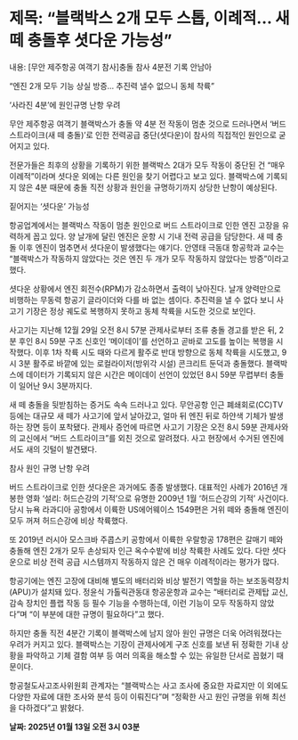 # **제목: “블랙박스 2개 모두 스톱, 이례적… 새떼 충돌후 셧다운 가능성”**

  내용: [무안 제주항공 여객기 참사]충돌 참사 4분전 기록 안남아

“엔진 2개 모두 기능 상실 방증… 추진력 낼수 없으니 동체 착륙”

‘사라진 4분’에 원인규명 난항 우려

무안 제주항공 여객기 블랙박스가 충돌 약 4분 전 작동이 멈춘 것으로 드러나면서 ‘버드 스트라이크(새 떼 충돌)’로 인한 전력공급 중단(셧다운)이 참사의 직접적인 원인으로 굳어지고 있다.

전문가들은 최후의 상황을 기록하기 위한 블랙박스 2대가 모두 작동이 중단된 건 “매우 이례적”이라며 셧다운 외에는 다른 원인을 찾기 어렵다고 보고 있다. 블랙박스에 기록되지 않은 4분 때문에 충돌 직전 상황과 원인을 규명하기까지 상당한 난항이 예상된다.

짙어지는 ‘셧다운’ 가능성

항공업계에서는 블랙박스 작동이 멈춘 원인으로 버드 스트라이크로 인한 엔진 고장을 유력하게 꼽고 있다. 양 날개에 달린 엔진은 운항 시 기내 전력 공급을 담당한다. 새 떼 충돌 이후 엔진이 멈추면서 셧다운이 발생했다는 얘기다. 안영태 극동대 항공학과 교수는 “블랙박스가 작동하지 않았다는 것은 엔진 두 개가 모두 작동하지 않았다는 방증”이라고 했다.

셧다운 상황에서 엔진 회전수(RPM)가 감소하면서 출력이 낮아진다. 날개 양력만으로 비행하는 무동력 항공기 글라이더와 다를 바 없는 셈이다. 추진력을 낼 수 없다 보니 사고기 기장은 정상 궤도로 복행하지 못하고 동체 착륙을 시도한 것으로 보인다.

사고기는 지난해 12월 29일 오전 8시 57분 관제사로부터 조류 충돌 경고를 받은 뒤, 2분 후인 8시 59분 구조 신호인 ‘메이데이’를 선언하고 곧바로 고도를 높이는 복행을 시작했다. 이후 1차 착륙 시도 때와 다르게 활주로 반대 방향으로 동체 착륙을 시도했고, 9시 3분 활주로 바깥에 있는 로컬라이저(방위각 시설) 콘크리트 둔덕과 충돌했다. 블랙박스에 데이터가 기록되지 않은 시간은 메이데이 선언이 있었던 8시 59분 무렵부터 충돌이 일어난 9시 3분까지다.

새 떼 충돌을 뒷받침하는 증거도 속속 드러나고 있다. 무안공항 인근 폐쇄회로(CC)TV 등에는 대규모 새 떼가 사고기에 앞서 날아갔고, 얼마 뒤 엔진 뒤로 하얀색 기체가 발생하는 장면 등이 포착됐다. 관제사 증언에 따르면 사고기 기장은 오전 8시 59분 관제사와의 교신에서 “버드 스트라이크”를 외친 것으로 알려졌다. 사고 현장에서 수거된 엔진에서도 새의 깃털이 발견됐다.

참사 원인 규명 난항 우려

버드 스트라이크로 인한 셧다운은 과거에도 종종 발생했다. 대표적인 사례가 2016년 개봉한 영화 ‘설리: 허드슨강의 기적’으로 유명한 2009년 1월 ‘허드슨강의 기적’ 사건이다. 당시 뉴욕 라과디아 공항에서 이륙한 US에어웨이스 1549편은 거위 떼와 충돌해 엔진이 모두 꺼져 허드슨강에 비상 착륙했다.

또 2019년 러시아 모스크바 주콥스키 공항에서 이륙한 우랄항공 178편은 갈매기 떼와 충돌해 엔진 2개가 모두 손상되자 인근 옥수수밭에 비상 착륙한 사례도 있다. 다만 셧다운으로 비상 전력 공급 시스템까지 작동하지 않은 건 매우 이례적이라는 평가가 많다.

항공기에는 엔진 고장에 대비해 별도의 배터리와 비상 발전기 역할을 하는 보조동력장치(APU)가 설치돼 있다. 정윤식 가톨릭관동대 항공운항과 교수는 “배터리로 관제탑 교신, 감속 장치인 플랩 작동 등 필수 기능을 수행하는데, 이런 기능이 모두 작동하지 않았다”며 “이 부분에 대한 규명이 필요하다”고 했다.

하지만 충돌 직전 4분간 기록이 블랙박스에 남지 않아 원인 규명은 더욱 어려워졌다는 우려가 커지고 있다. 블랙박스는 기장이 관제사에게 구조 신호를 보낸 뒤 정확한 기내 상황을 파악하고 기체 결함 여부 등 여러 의혹을 해소할 수 있는 유일한 단서로 꼽혔기 때문이다.

항공철도사고조사위원회 관계자는 “블랙박스는 사고 조사에 중요한 자료지만 이 외에도 다양한 자료에 대한 조사와 분석 등이 이뤄진다”며 “정확한 사고 원인 규명을 위해 최선을 다하겠다”고 밝혔다.

  **날짜: 2025년 01월 13일 오전 3시 03분**